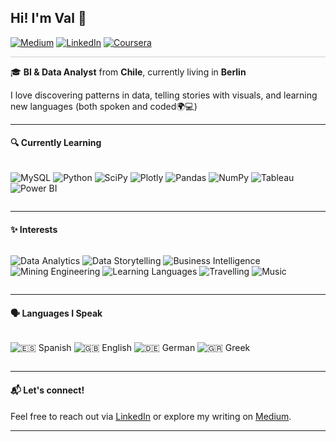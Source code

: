 ## Hi! I'm Val 🌹

[![Medium](https://img.shields.io/badge/Medium-12100E?style=for-the-badge&logo=medium&logoColor=white)](https://medium.com/@valeriapazgv)
[![LinkedIn](https://img.shields.io/badge/LinkedIn-%230077B5.svg?style=for-the-badge&logo=linkedin&logoColor=white)](https://www.linkedin.com/in/valeria-gonzalez-vargas/)
[![Coursera](https://img.shields.io/badge/Coursera-%230056D2.svg?style=for-the-badge&logo=Coursera&logoColor=white)](https://www.coursera.org/learner/valeria-gonzalez-vargas)

<div style="height: 1px; background-color: #ccc; margin: 10px 0;"></div>


🎓 **BI & Data Analyst** from **Chile**, currently living in **Berlin** 

I love discovering patterns in data, telling stories with visuals, and learning new languages (both spoken and coded🌍💻)

---

#### 🔍 Currently Learning

<div style="display: flex; flex-wrap: wrap; gap: 5px">

![MySQL](https://img.shields.io/badge/mysql-4479A1.svg?style=flat&logo=mysql&logoColor=white)
![Python](https://img.shields.io/badge/python-3670A0?style=flat&logo=python&logoColor=ffdd54)
![SciPy](https://img.shields.io/badge/SciPy-%230C55A5.svg?style=flat&logo=scipy&logoColor=white)
![Plotly](https://img.shields.io/badge/Plotly-%233F4F75.svg?style=flat&logo=plotly&logoColor=white)
![Pandas](https://img.shields.io/badge/pandas-%23150458.svg?style=flat&logo=pandas&logoColor=white)
![NumPy](https://img.shields.io/badge/numpy-%23013243.svg?style=flat&logo=numpy&logoColor=white)
![Tableau](https://img.shields.io/badge/Tableau-%230080CA.svg?style=flat&logo=tableau&logoColor=white)
![Power BI](https://img.shields.io/badge/power_bi-F2C811?style=flat&logo=powerbi&logoColor=black)


</div>

---

#### ✨ Interests

<div style="display: flex; flex-wrap: wrap; gap: 3px">

![Data Analytics](https://img.shields.io/badge/Data_Analytics-%23E9F5Be.svg?style=flat&logo=google-analytics&logoColor=black)
![Data Storytelling](https://img.shields.io/badge/Data_Storytelling-%2381E7AF.svg?style=flat&logo=tableau&logoColor=black)
![Business Intelligence](https://img.shields.io/badge/Business_Intelligence-%2327548A.svg?style=flat&logo=powerbi&logoColor=black)
![Mining Engineering](https://img.shields.io/badge/Mining_Engineering-%23547792.svg?style=flat)
![Learning Languages](https://img.shields.io/badge/Learning_Languages-%23693382.svg?style=flat&logo=duolingo&logoColor=white)
![Travelling](https://img.shields.io/badge/Travelling-%23880E4F.svg?style=flat&logo=googlemaps&logoColor=white)
![Music](https://img.shields.io/badge/Music-%23AC1754.svg?style=flat&logo=spotify&logoColor=white)

</div>

---

#### 🗣️ Languages I Speak

<div style="display: flex; flex-wrap: wrap; gap: 3px">

![🇪🇸 Spanish](https://img.shields.io/badge/Spanish-Native-%23FFD700?style=flat)
![🇬🇧 English](https://img.shields.io/badge/English-Fluent-%23C8102E?style=flat)
![🇩🇪 German](https://img.shields.io/badge/German-Intermediate-%23212121?style=flat)
![🇬🇷 Greek](https://img.shields.io/badge/Greek-Beginner-%230D5EAF?style=flat)

</div>

---

#### 📬 Let's connect!
Feel free to reach out via [LinkedIn](https://www.linkedin.com/in/valeria-gonzalez-vargas/) 
or explore my writing on [Medium](https://medium.com/@valeriapazgv).

---
